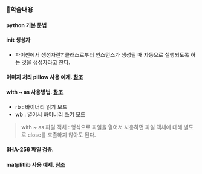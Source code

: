 ### 👏학습내용

#### python 기본 문법

#### __init__ 생성자
  - 파이썬에서 생성자란? 클래스로부터 인스턴스가 생성될 때 자동으로 실행되도록 하는 것을 생성자라고 한다. 

#### 이미지 처리 pillow 사용 예제.  [참조](https://ddolcat.tistory.com/690)



#### with ~ as 사용방법. [참조](https://freedata.tistory.com/73)
- rb : 바이너리 읽기 모드 
- wb : 열어서 바이너리 쓰기 모드 

> with ~ as 파일 객체 : 형식으로 파일을 열어서 사용하면 파일 객체에 대해 별도로 close를 호출하지 않아도 된다. 


#### SHA-256 파일 검증. 


#### matplitlib 사용 예제. [참조](https://wikidocs.net/92071)

